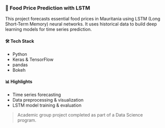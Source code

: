 ### 🥦 Food Price Prediction with LSTM

This project forecasts essential food prices in Mauritania using LSTM (Long Short-Term Memory) neural networks. It uses historical data to build deep learning models for time series prediction.

#### 🛠 Tech Stack
- Python
- Keras & TensorFlow
- pandas
- Bokeh

#### 📊 Highlights
- Time series forecasting
- Data preprocessing & visualization
- LSTM model training & evaluation

> Academic group project completed as part of a Data Science program.
